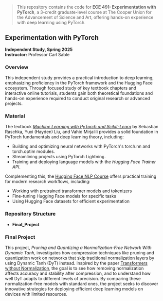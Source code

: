

> This repository contains the code for **ECE 491: Experimentation with PyTorch**, a 3-credit graduate-level course at The Cooper Union for the Advancement of Science and Art, offering hands-on experience with deep learning using PyTorch.


## Experimentation with PyTorch
**Independent Study, Spring 2025**  
**Instructor:** Professor Carl Sable

### Overview

This independent study provides a practical introduction to deep learning, emphasizing proficiency in the PyTorch framework and the Hugging Face ecosystem. Through focused study of key textbook chapters and interactive online tutorials, students gain both theoretical foundations and hands-on experience required to conduct original research or advanced projects.


### Material

The textbook [*Machine Learning with PyTorch and Scikit-Learn*](https://www.goodreads.com/en/book/show/60098440-machine-learning-with-pytorch-and-scikit-learn) by Sebastian Raschka, Yuxi (Hayden) Liu, and Vahid Mirjalili provides a solid foundation in PyTorch fundamentals and deep learning theory, including:

- Building and optimizing neural networks with PyTorch's torch.nn and torch.optim modules.
- Streamlining projects using PyTorch Lightning.
- Training and deploying language models with the *Hugging Face Trainer API*.

Complementing this, the [Hugging Face NLP Course](https://huggingface.co/learn/nlp-course/en/chapter1/1) offers practical training for modern research workflows, including:

- Working with pretrained transformer models and tokenizers
- Fine-tuning Hugging Face models for specific tasks
- Using Hugging Face datasets for efficient experimentation




### Repository Structure

- **Final_Project**


### Final Project

This project, *Pruning and Quantizing a Normalization-Free Network With Dynamic Tanh*, investigates how compression techniques like pruning and quantization work on networks that skip traditional normalization layers by using Dynamic Tanh (DyT) instead. Inspired by the paper [Transformers without Normalization](https://arxiv.org/pdf/2503.10622), the goal is to see how removing normalization affects accuracy and stability after compression, and to understand how well DyT adapts to different levels of precision. By comparing these normalization-free models with standard ones, the project seeks to discover innovative strategies for deploying efficient deep learning models on devices with limited resources.